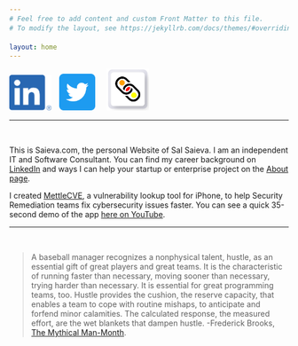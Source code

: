```yaml
---
# Feel free to add content and custom Front Matter to this file.
# To modify the layout, see https://jekyllrb.com/docs/themes/#overriding-theme-defaults

layout: home
---
```

[<img src="/images/LI-In-Bug.png" title="Goto Saieva on LinkedIn" height="15%" width="15%" style="padding-right:10px">](https://www.LinkedIn.com/in/saieva)
[<img src="/images/Twittersocialicons-roundedsquare-blue.png" title="Goto @saieva on Twitter" height="13%" width="13%" style="padding-right:17px">](https://www.Twitter.com/saieva)
[<img src="/images/MettleCVE-150x150px.png" title="Goto WebMettle Systems on LinkedIn" height="15%" width="15%">](https://www.LinkedIn.com/company/WebMettle/posts/?feedView=images)

---

<br>

This is Saieva.com, the personal Website of Sal Saieva. I am an independent IT and Software Consultant.
You can find my career background on [LinkedIn][SalSaievaLinkedInURL] and ways I can help your startup or
enterprise project on the [About page][SalSaievaAboutURL].

I created [MettleCVE][MettleCVEAppURL], a vulnerability lookup tool for iPhone, to help Security Remediation teams fix cybersecurity
issues faster. You can see a quick 35-second demo of the app [here on YouTube][MettleCVEYouTubeDemoURL].

---

<br>

> A baseball manager recognizes a nonphysical talent, hustle, as an essential gift of great players and great teams.
> It is the characteristic of running faster than necessary, moving sooner than necessary, trying harder than necessary.
> It is essential for great programming teams, too. Hustle provides the cushion, the reserve capacity, that enables a
> team to cope with routine mishaps, to anticipate and forfend minor calamities. The calculated response, the measured effort,
> are the wet blankets that dampen hustle. -Frederick Brooks, [The Mythical Man-Month][MythicalManMonthURL].

[SalSaievaAboutURL]: https://www.saieva.com/about
[SalSaievaLinkedInURL]: https://www.LinkedIn.com/in/Saieva
[MettleCVEAppURL]: https://apps.apple.com/us/app/mettlecve/id1555613958
[MythicalManMonthURL]: https://smile.amazon.com/dp/B00B8USS14/ref=cm_sw_r_tw_dp_K3DZW88D1T726NP8QQX4
[MettleCVEYouTubeDemoURL]: https://www.youtube.com/watch?v=1yEPwOJVhMo
